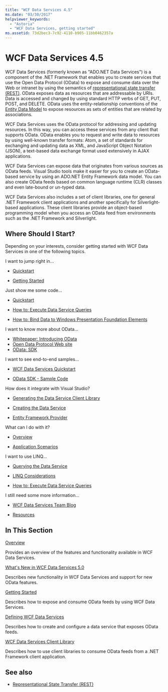 ```yaml
---
title: "WCF Data Services 4.5"
ms.date: "03/30/2017"
helpviewer_keywords:
  - "Astoria"
  - "WCF Data Services, getting started"
ms.assetid: 73d2bec3-7c92-4110-b905-11bb0462357a
---
```


# WCF Data Services 4.5

WCF Data Services (formerly known as "ADO.NET Data Services") is a component of the .NET Framework that enables you to create services that use the Open Data Protocol (OData) to expose and consume data over the Web or intranet by using the semantics of [representational state transfer (REST)](https://www.ics.uci.edu/~fielding/pubs/dissertation/rest_arch_style.htm). OData exposes data as resources that are addressable by URIs. Data is accessed and changed by using standard HTTP verbs of GET, PUT, POST, and DELETE. OData uses the entity-relationship conventions of the [Entity Data Model](../adonet/entity-data-model.md) to expose resources as sets of entities that are related by associations.

WCF Data Services uses the OData protocol for addressing and updating resources. In this way, you can access these services from any client that supports OData. OData enables you to request and write data to resources by using well-known transfer formats: Atom, a set of standards for exchanging and updating data as XML, and JavaScript Object Notation (JSON), a text-based data exchange format used extensively in AJAX applications.

WCF Data Services can expose data that originates from various sources as OData feeds. Visual Studio tools make it easier for you to create an OData-based service by using an ADO.NET Entity Framework data model. You can also create OData feeds based on common language runtime (CLR) classes and even late-bound or un-typed data.

WCF Data Services also includes a set of client libraries, one for general .NET Framework client applications and another specifically for Silverlight-based applications. These client libraries provide an object-based programming model when you access an OData feed from environments such as the .NET Framework and Silverlight.

## Where Should I Start?

Depending on your interests, consider getting started with WCF Data Services in one of the following topics.

I want to jump right in...

- [Quickstart](quickstart-wcf-data-services.md)

- [Getting Started](getting-started-with-wcf-data-services.md)

Just show me some code...

- [Quickstart](quickstart-wcf-data-services.md)

- [How to: Execute Data Service Queries](how-to-execute-data-service-queries-wcf-data-services.md)

- [How to: Bind Data to Windows Presentation Foundation Elements](bind-data-to-wpf-elements-wcf-data-services.md)

I want to know more about OData...

- [Whitepaper: Introducing OData](https://download.microsoft.com/download/E/5/A/E5A59052-EE48-4D64-897B-5F7C608165B8/IntroducingOData.pdf)
- [Open Data Protocol Web site](https://www.odata.org/)
- [OData: SDK](https://www.odata.org/ecosystem/)

I want to see end-to-end samples...

- [WCF Data Services Quickstart](https://github.com/microsoftarchive/msdn-code-gallery-community-s-z/tree/master/WCF%20Data%20Services%20Quickstart%20(OData%20Service%20and%20WPF%20Client))

- [OData SDK - Sample Code](https://www.odata.org/ecosystem/#sdk)

How does it integrate with Visual Studio?

- [Generating the Data Service Client Library](generating-the-data-service-client-library-wcf-data-services.md)

- [Creating the Data Service](creating-the-data-service.md)

- [Entity Framework Provider](entity-framework-provider-wcf-data-services.md)

What can I do with it?

- [Overview](wcf-data-services-overview.md)

- [Application Scenarios](application-scenarios-wcf-data-services.md)

I want to use LINQ...

- [Querying the Data Service](querying-the-data-service-wcf-data-services.md)

- [LINQ Considerations](linq-considerations-wcf-data-services.md)

- [How to: Execute Data Service Queries](how-to-execute-data-service-queries-wcf-data-services.md)

I still need some more information...

- [WCF Data Services Team Blog](https://docs.microsoft.com/archive/blogs/astoriateam/)

- [Resources](wcf-data-services-resources.md)

## In This Section

[Overview](wcf-data-services-overview.md)

Provides an overview of the features and functionality available in WCF Data Services.

[What's New in WCF Data Services 5.0](https://docs.microsoft.com/previous-versions/dotnet/wcf-data-services/ee373845(v=vs.103))

Describes new functionality in WCF Data Services and support for new OData features.

[Getting Started](getting-started-with-wcf-data-services.md)

Describes how to expose and consume OData feeds by using WCF Data Services.

[Defining WCF Data Services](defining-wcf-data-services.md)

Describes how to create and configure a data service that exposes OData feeds.

[WCF Data Services Client Library](wcf-data-services-client-library.md)

Describes how to use client libraries to consume OData feeds from a .NET Framework client application.

## See also

- [Representational State Transfer (REST)](https://www.ics.uci.edu/~fielding/pubs/dissertation/rest_arch_style.htm)
